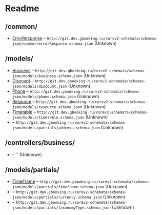

 # Readme



## /common/

* [ErrorResponse](./common/errorResponse.schema.md) – `http://git.dev.gbooking.ru/corev2-schemata/schemas-json/common/errorResponse.schema.json` (Unknown)

## /models/

* [Business](./models/business.schema.md) – `http://git.dev.gbooking.ru/corev2-schemata/schemas-json/models/business.schema.json` (Unknown)
* [Discount](./models/discount.schema.md) – `http://git.dev.gbooking.ru/corev2-schemata/schemas-json/models/discount.json` (Unknown)
* [Phone](./models/phone.schema.md) – `http://git.dev.gbooking.ru/corev2-schemata/schemas-json/models/phone.schema.json` (Unknown)
* [Resource](./models/resource.schema.md) – `http://git.dev.gbooking.ru/corev2-schemata/schemas-json/models/resource.schema.json` (Unknown)
* [Timetable](./models/timetable.schema.md) – `http://git.dev.gbooking.ru/corev2-schemata/schemas-json/models/timetable.schema.json` (Unknown)
* [](./models/address.schema.md) – `http://git.dev.gbooking.ru/corev2-schemata/schemas-json/models/partials/address.schema.json` (Unknown)

## /controllers/business/

* [](./controllers/business/get_profile_by_id.schema.md) – `` (Unknown)

## /models/partials/

* [TimeFrame](./models/partials/timeframe.schema.md) – `http://git.dev.gbooking.ru/corev2-schemata/schemas-json/models/partials/timeframe.schema.json` (Unknown)
* [](./models/partials/currency.schema.md) – `http://git.dev.gbooking.ru/corev2-schemata/schemas-json/models/partials/currency.schema.json` (Unknown)
* [](./models/partials/taxonomyType.schema.md) – `http://git.dev.gbooking.ru/corev2-schemata/schemas-json/models/partials/taxonomyType.schema.json` (Unknown)

